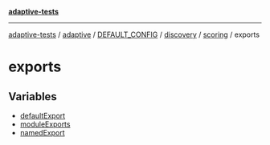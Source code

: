 [**adaptive-tests**](../../../../../../../../../README.md)

***

[adaptive-tests](../../../../../../../../../README.md) / [adaptive](../../../../../../../../README.md) / [DEFAULT\_CONFIG](../../../../../../README.md) / [discovery](../../../../README.md) / [scoring](../../README.md) / exports

# exports

## Variables

- [defaultExport](variables/defaultExport.md)
- [moduleExports](variables/moduleExports.md)
- [namedExport](variables/namedExport.md)
